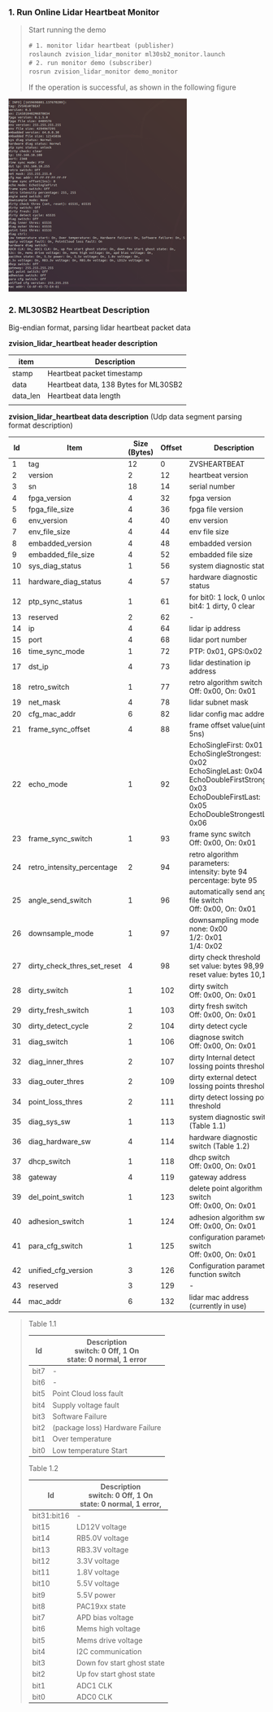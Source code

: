 ### 1. Run Online Lidar Heartbeat Monitor


> Start running the demo
>
> ```tex
> # 1. monitor lidar heartbeat (publisher)
> roslaunch zvision_lidar_monitor ml30sb2_monitor.launch
> # 2. run monitor demo (subscriber)
> rosrun zvision_lidar_monitor demo_monitor
> ```
>
> If the operation is successful, as shown in the following figure

<img src="res\image-20220805194552271.png" alt="image-20220805194552271" style="zoom:50%;" />



### 2. ML30SB2 Heartbeat Description

Big-endian format, parsing lidar heartbeat packet data

**zvision_lidar_heartbeat header description**

| item     | Description                           |
| -------- | ------------------------------------- |
| stamp    | Heartbeat packet timestamp            |
| data     | Heartbeat data, 138 Bytes for ML30SB2 |
| data_len | Heartbeat data length                 |
|          |                                       |

**zvision_lidar_heartbeat data description** (Udp data segment parsing format description)

| Id   | Item                        | Size (Bytes) | Offset | Description                                                  |
| ---- | --------------------------- | ------------ | ------ | ------------------------------------------------------------ |
| 1    | tag                         | 12           | 0      | ZVSHEARTBEAT                                                 |
| 2    | version                     | 2            | 12     | heartbeat version                                            |
| 3    | sn                          | 18           | 14     | serial number                                                |
| 4    | fpga_version                | 4            | 32     | fpga version                                                 |
| 5    | fpga_file_size              | 4            | 36     | fpga file version                                            |
| 6    | env_version                 | 4            | 40     | env version                                                  |
| 7    | env_file_size               | 4            | 44     | env file size                                                |
| 8    | embadded_version            | 4            | 48     | embadded version                                             |
| 9    | embadded_file_size          | 4            | 52     | embadded file size                                           |
| 10   | sys_diag_status             | 1            | 56     | system diagnostic status                                     |
| 11   | hardware_diag_status        | 4            | 57     | hardware diagnostic status                                   |
| 12   | ptp_sync_status             | 1            | 61     | for bit0: 1 lock, 0 unlock<br/>bit4: 1 dirty, 0 clear        |
| 13   | reserved                    | 2            | 62     | -                                                            |
| 14   | ip                          | 4            | 64     | lidar ip address                                             |
| 15   | port                        | 4            | 68     | lidar port number                                            |
| 16   | time_sync_mode              | 1            | 72     | PTP: 0x01, GPS:0x02                                          |
| 17   | dst_ip                      | 4            | 73     | lidar destination ip address                                 |
| 18   | retro_switch                | 1            | 77     | retro algorithm switch<br/>Off: 0x00, On: 0x01               |
| 19   | net_mask                    | 4            | 78     | lidar subnet mask                                            |
| 20   | cfg_mac_addr                | 6            | 82     | lidar config mac address                                     |
| 21   | frame_sync_offset           | 4            | 88     | frame offset value(uint 5ns)                                 |
| 22   | echo_mode                   | 1            | 92     | EchoSingleFirst: 0x01<br/>EchoSingleStrongest: 0x02<br/>EchoSingleLast: 0x04<br/>EchoDoubleFirstStrongest: 0x03<br/>EchoDoubleFirstLast: 0x05<br/>EchoDoubleStrongestLast: 0x06 |
| 23   | frame_sync_switch           | 1            | 93     | frame sync switch<br/>Off: 0x00, On: 0x01                    |
| 24   | retro_intensity_percentage  | 2            | 94     | retro algorithm parameters:<br/>intensity: byte 94<br/>percentage: byte 95 |
| 25   | angle_send_switch           | 1            | 96     | automatically send angle file switch<br/>Off: 0x00, On: 0x01 |
| 26   | downsample_mode             | 1            | 97     | downsampling mode<br>none: 0x00<br/>1/2: 0x01<br/>1/4: 0x02  |
| 27   | dirty_check_thres_set_reset | 4            | 98     | dirty check threshold<br/>set value: bytes 98,99<br/>reset value: bytes 10,101 |
| 28   | dirty_switch                | 1            | 102    | dirty switch<br/>Off: 0x00, On: 0x01                         |
| 29   | dirty_fresh_switch          | 1            | 103    | dirty fresh  switch<br/>Off: 0x00, On: 0x01                  |
| 30   | dirty_detect_cycle          | 2            | 104    | dirty detect cycle                                           |
| 31   | diag_switch                 | 1            | 106    | diagnose switch<br/>Off: 0x00, On: 0x01                      |
| 32   | diag_inner_thres            | 2            | 107    | dirty Internal detect lossing points threshold               |
| 33   | diag_outer_thres            | 2            | 109    | dirty external detect lossing points threshold               |
| 34   | point_loss_thres            | 2            | 111    | dirty detect lossing points threshold                        |
| 35   | diag_sys_sw                 | 1            | 113    | system diagnostic switch (Table 1.1)                         |
| 36   | diag_hardware_sw            | 4            | 114    | hardware diagnostic switch (Table 1.2)                       |
| 37   | dhcp_switch                 | 1            | 118    | dhcp switch<br/>Off: 0x00, On: 0x01                          |
| 38   | gateway                     | 4            | 119    | gateway address                                              |
| 39   | del_point_switch            | 1            | 123    | delete point algorithm switch<br/>Off: 0x00, On: 0x01        |
| 40   | adhesion_switch             | 1            | 124    | adhesion algorithm switch<br/>Off: 0x00, On: 0x01            |
| 41   | para_cfg_switch             | 1            | 125    | configuration parameter switch<br/>Off: 0x00, On: 0x01       |
| 42   | unified_cfg_version         | 3            | 126    | Configuration parameter function switch                      |
| 43   | reserved                    | 3            | 129    | -                                                            |
| 44   | mac_addr                    | 6            | 132    | lidar mac address (currently in use)                         |

> Table 1.1
>
> | Id   | Description<br/>switch: 0 Off, 1 On<br/>state:    0 normal, 1 error |
> | ---- | ------------------------------------------------------------ |
> | bit7 | -                                                            |
> | bit6 | -                                                            |
> | bit5 | Point Cloud loss fault                                       |
> | bit4 | Supply voltage fault                                         |
> | bit3 | Software Failure                                             |
> | bit2 | (package loss)  Hardware Failure                             |
> | bit1 | Over  temperature                                            |
> | bit0 | Low  temperature Start                                       |
>
> Table 1.2
>
> | Id          | Description <br/>switch: 0 Off, 1 On<br/>state:    0 normal, 1 error, |
> | ----------- | ------------------------------------------------------------ |
> | bit31:bit16 | -                                                            |
> | bit15       | LD12V voltage                                                |
> | bit14       | RB5.0V voltage                                               |
> | bit13       | RB3.3V voltage                                               |
> | bit12       | 3.3V voltage                                                 |
> | bit11       | 1.8V voltage                                                 |
> | bit10       | 5.5V voltage                                                 |
> | bit9        | 5.5V power                                                   |
> | bit8        | PAC19xx state                                                |
> | bit7        | APD bias voltage                                             |
> | bit6        | Mems high voltage                                            |
> | bit5        | Mems drive voltage                                           |
> | bit4        | I2C communication                                            |
> | bit3        | Down fov start ghost state                                   |
> | bit2        | Up fov start ghost state                                     |
> | bit1        | ADC1 CLK                                                     |
> | bit0        | ADC0 CLK                                                     |
>
> 

